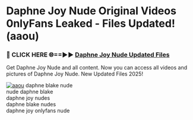 # Daphne Joy Nude Original Videos 0nlyFans Leaked - Files Updated! (aaou)

<h3>🔴 CLICK HERE 🌐==►► <a href="https://tinyurl.com/5h6xmrr3" rel="nofollow">Daphne Joy Nude Updated Files</a></h3>

Get Daphne Joy Nude and all content. Now you can access all videos and pictures of Daphne Joy Nude. New Updated Files 2025!

[![aaou](https://i.imgur.com/KVD873Z.gif)](https://tinyurl.com/5h6xmrr3)
daphne blake nude<br>
nude daphne blake<br>
daphne joy nudes<br>
daphne blake nudes<br>
daphne joy onlyfans nude
